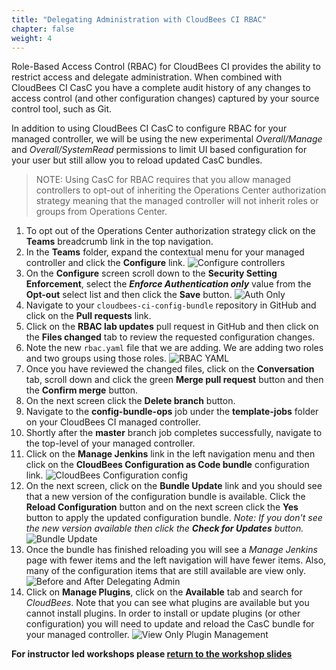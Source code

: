 ```yaml
---
title: "Delegating Administration with CloudBees CI RBAC"
chapter: false
weight: 4
---
```


Role-Based Access Control (RBAC) for CloudBees CI provides the ability to restrict access and delegate administration. When combined with CloudBees CI CasC you have a complete audit history of any changes to access control (and other configuration changes) captured by your source control tool, such as Git.

In addition to using CloudBees CI CasC to configure RBAC for your managed controller, we will be using the new experimental *Overall/Manage* and *Overall/SystemRead* permissions to limit UI based configuration for your user but still allow you to reload updated CasC bundles.

>NOTE: Using CasC for RBAC requires that you allow managed controllers to opt-out of inheriting the Operations Center authorization strategy meaning that the managed controller will not inherit roles or groups from Operations Center.

1. To opt out of the Operations Center authorization strategy click on the **Teams** breadcrumb link in the top navigation.
2. In the **Teams** folder, expand the contextual menu for your managed controller and click the **Configure** link. ![Configure controllers](configure-controller.png?width=50pc) 
3. On the **Configure** screen scroll down to the **Security Setting Enforcement**, select the ***Enforce Authentication only*** value from the **Opt-out** select list and then click the **Save** button. ![Auth Only](auth-only.png?width=50pc) 
4. Navigate to your `cloudbees-ci-config-bundle` repository in GitHub and click on the **Pull requests** link. 
5. Click on the **RBAC lab updates** pull request in GitHub and then click on the **Files changed** tab to review the requested configuration changes.
6. Note the new `rbac.yaml` file that we are adding. We are adding two roles and two groups using those roles. ![RBAC YAML](rbac-yaml.png?width=50pc) 
7. Once you have reviewed the changed files, click on the **Conversation** tab, scroll down and click the green **Merge pull request** button and then the **Confirm merge** button.
8. On the next screen click the **Delete branch** button.
5. Navigate to the **config-bundle-ops** job under the **template-jobs** folder on your CloudBees CI managed controller.
6. Shortly after the **master** branch job completes successfully, navigate to the top-level of your managed controller.
7. Click on the **Manage Jenkins** link in the left navigation menu and then click on the **CloudBees Configuration as Code bundle** configuration link. ![CloudBees Configuration config](config-bundle-system-config.png?width=50pc)
8. On the next screen, click on the **Bundle Update** link and you should see that a new version of the configuration bundle is available. Click the **Reload Configuration** button and on the next screen click the **Yes** button to apply the updated configuration bundle. *Note: If you don't see the new version available then click the **Check for Updates** button.* ![Bundle Update](new-bundle-available.png?width=50pc)
9. Once the bundle has finished reloading you will see a *Manage Jenkins* page with fewer items and the left navigation will have fewer items. Also, many of the configuration items that are still available are view only. ![Before and After Delegating Admin](before-after-delegating-admin.png?width=25pc)
10. Click on **Manage Plugins**, click on the **Available** tab and search for *CloudBees*.  Note that you can see what plugins are available but you cannot install plugins. In order to install or update plugins (or other configuration) you will need to update and reload the CasC bundle for your managed controller. ![View Only Plugin Management](plugins-view-only.png?width=50pc)

**For instructor led workshops please <a href="https://cloudbees-days.github.io/cloudbees-field-workshops/cloudbees-ci/#pipeline-policies-overview">return to the workshop slides</a>**